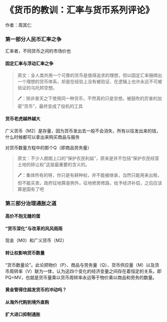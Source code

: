 # 《货币的教训：汇率与货币系列评论》

作者：周其仁

### 第一部分人民币汇率之争

汇率者，不同货币之间的市场价也

#### 固定汇率与浮动汇率之争

>原文：全人类共用一个可靠的货币是值得追求的理想，但以固定汇率捆绑出一个理想的货币体系，却是在经验上没有被验证、在逻辑上也许永远不可被验证的乌托邦空想。
>
>🖊：除非普天之下使用同一种货币，不然真的只是空想。被鼓吹的厉害的加密“货币”，最终变成了投机的工具

#### 货币老虎越养越大

广义货币（M2）是存量，因为货币发出去一般不会消失，所有以往发出来的钱，什么时候都可以拿出来购买商品与服务

对货币数量方程中的那个Q（即商品劳务量）

>原文：不少人朗朗上口的“保护农民利益”，原来是并不包括“保护农民经营土地的转让权”这层最重要的含义的。
>
>🖊：集体所有的呀，你只是有耕种权，并不能被继承，当然只能用来出租，但不能买卖，政府征地算是例外，征地修房修路，给予经济补偿，之后应该算是国有了吧

### 第三部分治理通胀之道

#### 高价不抱无缝的蛋

#### “货币深化”与改革的风风雨雨

现金（M0）和广义货币（M2）

#### 转让权影响货币数量

“货币数量论”。此论把物价（P）、商品与劳务量（Q）、货币供应量（M）以及货币周转率（V）联为一体，认为这四个变化的经济变量之间存在着恒定的关系，即PQ=MV，也就是货币量乘以货币周转率永远等于物价乘以商品和劳务的数量。

#### 黄金管得住超发货币的冲动吗？

#### 从海外代购到境外直购

#### 扩大进口抑制通胀
